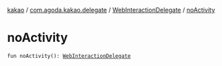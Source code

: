 [kakao](../../index.md) / [com.agoda.kakao.delegate](../index.md) / [WebInteractionDelegate](index.md) / [noActivity](./no-activity.md)

# noActivity

`fun noActivity(): `[`WebInteractionDelegate`](index.md)